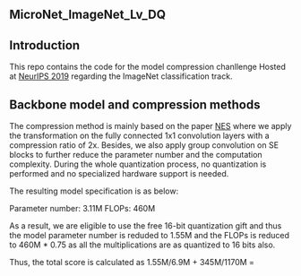## MicroNet_ImageNet_Lv_DQ
## Introduction
This repo contains the code for the model compression chanllenge Hosted at [NeurIPS 2019](https://micronet-challenge.github.io/scoring_and_submission.html) regarding the ImageNet classification track.

## Backbone model and compression methods
The compression method is mainly based on the paper [NES](https://openreview.net/forum?id=HyxjOyrKvr) where we apply the transformation on the fully connected 1x1 convolution layers with a compression ratio of 2x. Besides, we also apply group convolution on SE blocks to further reduce the parameter number and the computation complexity. During the whole quantization process, no quantization is performed and no specialized hardware support is needed.

The resulting model specification is as below:

Parameter number: 3.11M
FLOPs: 460M

As a result, we are eligible to use the free 16-bit quantization gift and thus the model parameter number is reduded to 1.55M and the FLOPs is reduced to 460M * 0.75 as all the multiplications are as quantized to 16 bits also.

Thus, the total score is calculated as 1.55M/6.9M + 345M/1170M = 
